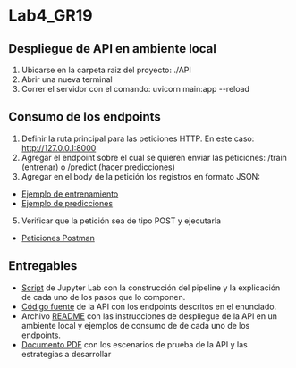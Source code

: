 # Lab4_GR19

## Despliegue de API en ambiente local
1. Ubicarse en la carpeta raiz del proyecto: ./API
2. Abrir una nueva terminal
3. Correr el servidor con el comando: uvicorn main:app --reload

## Consumo de los endpoints
1. Definir la ruta principal para las peticiones HTTP. En este caso: http://127.0.0.1:8000
2. Agregar el endpoint sobre el cual se quieren enviar las peticiones: /train (entrenar) o /predict (hacer predicciones)
3. Agregar en el body de la petición los registros en formato JSON: 
* [Ejemplo de entrenamiento](https://github.com/snrodriguezc/Lab4_GR19/blob/main/Data/university_admission_train.json)
* [Ejemplo de predicciones](https://github.com/snrodriguezc/Lab4_GR19/blob/main/Data/predict_esc2.json)
5. Verificar que la petición sea de tipo POST y ejecutarla
* [Peticiones Postman](https://github.com/snrodriguezc/Lab4_GR19/blob/main/Collections/Lab4.postman_collection.json)

## Entregables
* [Script](https://github.com/snrodriguezc/Lab4_GR19/blob/main/Pipeline.ipynb) de Jupyter Lab con la construcción del pipeline y la explicación de cada uno de los pasos que lo componen.
* [Código fuente](https://github.com/snrodriguezc/Lab4_GR19/tree/main/LAB4%20-%20API) de la API con los endpoints descritos en el enunciado.
* Archivo [README](https://github.com/snrodriguezc/Lab4_GR19/blob/main/README.md) con las instrucciones de despliegue de la API en un ambiente local y ejemplos de consumo de de cada uno de los endpoints.
* [Documento PDF](https://github.com/snrodriguezc/Lab4_GR19/blob/main/Informe_Lab4_GR19.pdf) con los escenarios de prueba de la API y las estrategias a desarrollar
